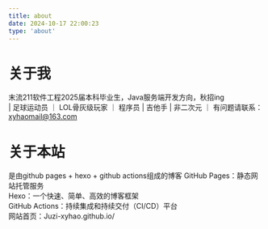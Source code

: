 ```yaml
---
title: about
date: 2024-10-17 22:00:23
type: 'about'
---
```


# 关于我
末流211软件工程2025届本科毕业生，Java服务端开发方向，秋招ing  
| 足球运动员 ｜ LOL骨灰级玩家 ｜ 程序员 | 吉他手 | 非二次元 ｜ 
有问题请联系：xyhaomail@163.com



# 关于本站
是由github pages + hexo + github actions组成的博客
GitHub Pages：静态网站托管服务  
Hexo：一个快速、简单、高效的博客框架  
GitHub Actions：持续集成和持续交付（CI/CD）平台  
网站首页：Juzi-xyhao.github.io/
